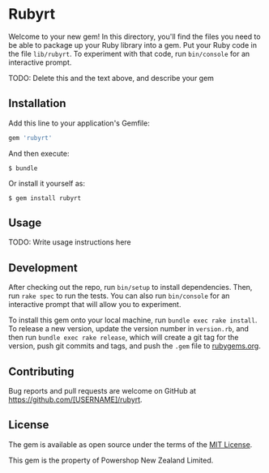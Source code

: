 # Rubyrt

Welcome to your new gem! In this directory, you'll find the files you need to be able to package up your Ruby library into a gem. Put your Ruby code in the file `lib/rubyrt`. To experiment with that code, run `bin/console` for an interactive prompt.

TODO: Delete this and the text above, and describe your gem

## Installation

Add this line to your application's Gemfile:

```ruby
gem 'rubyrt'
```

And then execute:

    $ bundle

Or install it yourself as:

    $ gem install rubyrt

## Usage

TODO: Write usage instructions here

## Development

After checking out the repo, run `bin/setup` to install dependencies. Then, run `rake spec` to run the tests. You can also run `bin/console` for an interactive prompt that will allow you to experiment.

To install this gem onto your local machine, run `bundle exec rake install`. To release a new version, update the version number in `version.rb`, and then run `bundle exec rake release`, which will create a git tag for the version, push git commits and tags, and push the `.gem` file to [rubygems.org](https://rubygems.org).

## Contributing

Bug reports and pull requests are welcome on GitHub at https://github.com/[USERNAME]/rubyrt.


## License

The gem is available as open source under the terms of the [MIT License](http://opensource.org/licenses/MIT).

This gem is the property of Powershop New Zealand Limited.
